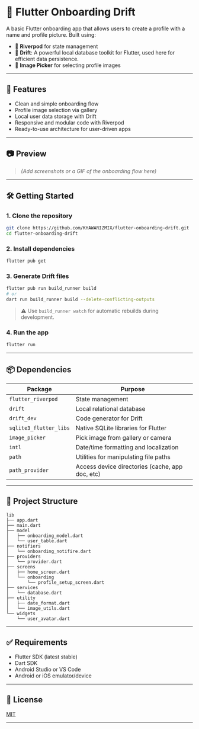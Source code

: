
# 👤 Flutter Onboarding Drift

A basic Flutter onboarding app that allows users to create a profile with a name and profile picture. Built using:

* 🧠 **Riverpod** for state management
* 💾 **Drift**: A powerful local database toolkit for Flutter, used here for efficient data persistence.
* 📸 **Image Picker** for selecting profile images

---

## 🚀 Features

* Clean and simple onboarding flow
* Profile image selection via gallery
* Local user data storage with Drift
* Responsive and modular code with Riverpod
* Ready-to-use architecture for user-driven apps

---

## 📷 Preview

> *(Add screenshots or a GIF of the onboarding flow here)*

---

## 🛠️ Getting Started

### 1. Clone the repository

```bash
git clone https://github.com/KHAWARIZMIX/flutter-onboarding-drift.git
cd flutter-onboarding-drift
```

### 2. Install dependencies

```bash
flutter pub get
```

### 3. Generate Drift files

```bash
flutter pub run build_runner build
# or
dart run build_runner build --delete-conflicting-outputs
```

> ⚠️ Use `build_runner watch` for automatic rebuilds during development.

### 4. Run the app

```bash
flutter run
```

---

## 📦 Dependencies

| Package                | Purpose                                         |
| ---------------------- | ----------------------------------------------- |
| `flutter_riverpod`     | State management                                |
| `drift`                | Local relational database                       |
| `drift_dev`            | Code generator for Drift                        |
| `sqlite3_flutter_libs` | Native SQLite libraries for Flutter             |
| `image_picker`         | Pick image from gallery or camera               |
| `intl`                 | Date/time formatting and localization           |
| `path`                 | Utilities for manipulating file paths           |
| `path_provider`        | Access device directories (cache, app doc, etc) |

---

## 📁 Project Structure

```
lib
├── app.dart
├── main.dart
├── model
│   ├── onboarding_model.dart
│   └── user_table.dart
├── notifiers
│   └── onboarding_notifire.dart
├── providers
│   └── provider.dart
├── screens
│   ├── home_screen.dart
│   └── onboarding
│       └── profile_setup_screen.dart
├── services
│   └── database.dart
├── utility
│   ├── date_format.dart
│   └── image_utils.dart
└── widgets
    └── user_avatar.dart
```

---

## ✅ Requirements

* Flutter SDK (latest stable)
* Dart SDK
* Android Studio or VS Code
* Android or iOS emulator/device

---

## 📄 License

[MIT](LICENSE)

---